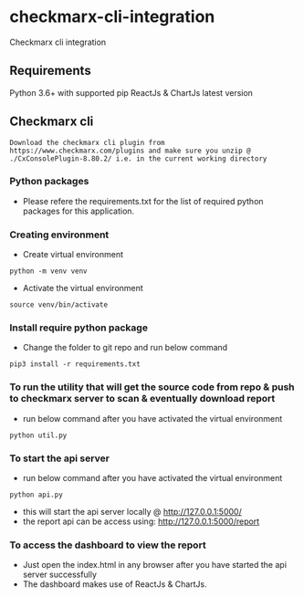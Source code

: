 # checkmarx-cli-integration
Checkmarx cli integration

## Requirements
 
 Python 3.6+ with supported pip
 ReactJs & ChartJs latest version

 ## Checkmarx cli

 ```
 Download the checkmarx cli plugin from https://www.checkmarx.com/plugins and make sure you unzip @ ./CxConsolePlugin-8.80.2/ i.e. in the current working directory

```


 ### Python packages
- Please refere the requirements.txt for the list of required python packages for this application.


 ### Creating environment
 - Create virtual environment
```
python -m venv venv
```

- Activate the virtual environment
```
source venv/bin/activate
```

### Install require python package
- Change the folder to git repo and run below command

 ```
 pip3 install -r requirements.txt
 ```

### To run the utility that will get the source code from repo & push to checkmarx server to scan & eventually download report
- run below command after you have activated the virtual environment
 ```
 python util.py
 ```

### To start the api server
- run below command after you have activated the virtual environment
 ```
 python api.py
 ```
- this will start the api server locally @ http://127.0.0.1:5000/
- the report api can be access using: http://127.0.0.1:5000/report

### To access the dashboard to view the report
- Just open the index.html in any browser after you have started the api server successfully
- The dashboard makes use of ReactJs & ChartJs.
